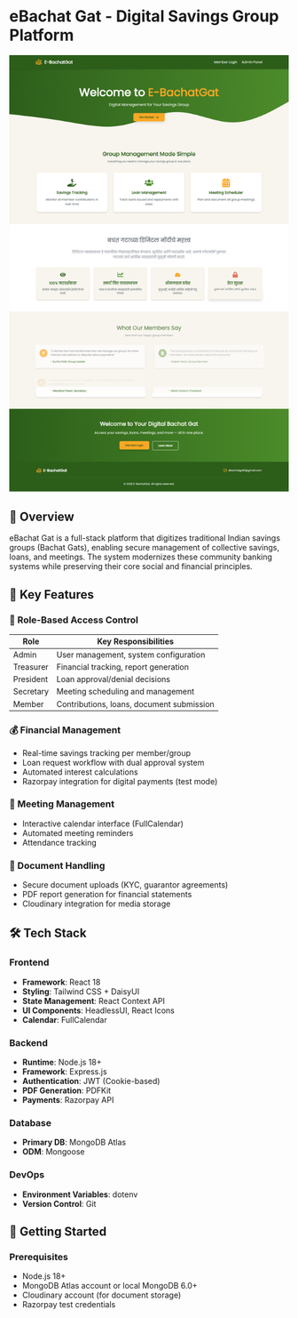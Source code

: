 # eBachat Gat - Digital Savings Group Platform

![eBachat Gat Banner](assets/MainDash.png)
>

## 🌟 Overview
eBachat Gat is a full-stack platform that digitizes traditional Indian savings groups (Bachat Gats), enabling secure management of collective savings, loans, and meetings. The system modernizes these community banking systems while preserving their core social and financial principles.

## 🚀 Key Features

### 🔐 Role-Based Access Control
| Role        | Key Responsibilities                          |
|-------------|-----------------------------------------------|
| Admin       | User management, system configuration         |
| Treasurer   | Financial tracking, report generation        |
| President   | Loan approval/denial decisions               |
| Secretary   | Meeting scheduling and management            |
| Member      | Contributions, loans, document submission    |

### 💰 Financial Management
- Real-time savings tracking per member/group
- Loan request workflow with dual approval system
- Automated interest calculations
- Razorpay integration for digital payments (test mode)

### 📅 Meeting Management
- Interactive calendar interface (FullCalendar)
- Automated meeting reminders
- Attendance tracking

### 📄 Document Handling
- Secure document uploads (KYC, guarantor agreements)
- PDF report generation for financial statements
- Cloudinary integration for media storage

## 🛠 Tech Stack

### Frontend
- **Framework**: React 18
- **Styling**: Tailwind CSS + DaisyUI
- **State Management**: React Context API
- **UI Components**: HeadlessUI, React Icons
- **Calendar**: FullCalendar

### Backend
- **Runtime**: Node.js 18+
- **Framework**: Express.js
- **Authentication**: JWT (Cookie-based)
- **PDF Generation**: PDFKit
- **Payments**: Razorpay API

### Database
- **Primary DB**: MongoDB Atlas
- **ODM**: Mongoose

### DevOps
- **Environment Variables**: dotenv
- **Version Control**: Git

## 🏁 Getting Started

### Prerequisites
- Node.js 18+
- MongoDB Atlas account or local MongoDB 6.0+
- Cloudinary account (for document storage)
- Razorpay test credentials

